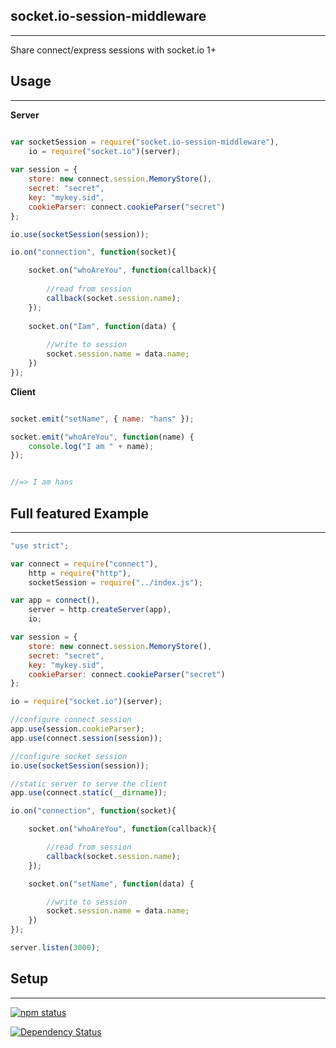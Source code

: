 ## socket.io-session-middleware
------------------------------------------------------------------------

Share connect/express sessions with socket.io 1+


## Usage
------------------------------------------------------------------------

__Server__

```javascript

var socketSession = require("socket.io-session-middleware"),
    io = require("socket.io")(server);
    
var session = {
    store: new connect.session.MemoryStore(),
    secret: "secret",
    key: "mykey.sid",
    cookieParser: connect.cookieParser("secret")
};

io.use(socketSession(session));

io.on("connection", function(socket){

    socket.on("whoAreYou", function(callback){
        
        //read from session
        callback(socket.session.name);
    });
    
    socket.on("Iam", function(data) {
        
        //write to session
        socket.session.name = data.name;
    })
});

```

__Client__

```javascript

socket.emit("setName", { name: "hans" });

socket.emit("whoAreYou", function(name) { 
    console.log("I am " + name); 
});


//=> I am hans 
```

## Full featured Example
------------------------------------------------------------------------

```javascript
"use strict";

var connect = require("connect"),
    http = require("http"),
    socketSession = require("../index.js");

var app = connect(),
    server = http.createServer(app),
    io;

var session = {
    store: new connect.session.MemoryStore(),
    secret: "secret",
    key: "mykey.sid",
    cookieParser: connect.cookieParser("secret")
};

io = require("socket.io")(server);

//configure connect session
app.use(session.cookieParser);
app.use(connect.session(session));

//configure socket session
io.use(socketSession(session));

//static server to serve the client
app.use(connect.static(__dirname));

io.on("connection", function(socket){

    socket.on("whoAreYou", function(callback){

        //read from session
        callback(socket.session.name);
    });

    socket.on("setName", function(data) {

        //write to session
        socket.session.name = data.name;
    })
});

server.listen(3000);
``` 

## Setup
------------------------------------------------------------------------

[![npm status](https://nodei.co/npm/socket.io-session-middleware.png?downloads=true&stars=true)](https://npmjs.org/package/socket.io-session-middleware)

[![Dependency Status](https://david-dm.org/peerigon/socket.io-session-middleware.svg)](https://david-dm.org/peerigon/socket.io-session-middleware)

